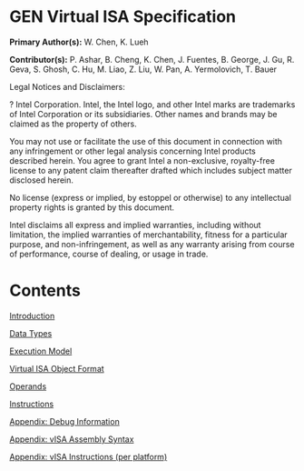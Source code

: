 <!---======================= begin_copyright_notice ============================

Copyright (C) 2020-2021 Intel Corporation

SPDX-License-Identifier: MIT

============================= end_copyright_notice ==========================-->

GEN Virtual ISA Specification
=============================

**Primary Author(s):** W. Chen, K. Lueh

**Contributor(s):** P. Ashar, B. Cheng, K. Chen, J. Fuentes, B. George,
J. Gu, R. Geva, S. Ghosh, C. Hu, M. Liao, Z. Liu, W. Pan, A.
Yermolovich, T. Bauer

Legal Notices and Disclaimers:

? Intel Corporation. Intel, the Intel logo, and other Intel marks are trademarks of 
Intel Corporation or its subsidiaries. Other names and brands may be claimed as 
the property of others. 

You may not use or facilitate the use of this document in connection with any 
infringement or other legal analysis concerning Intel products described herein. 
You agree to grant Intel a non-exclusive, royalty-free license to any patent 
claim thereafter drafted which includes subject matter disclosed herein.

No license (express or implied, by estoppel or otherwise) to any intellectual 
property rights is granted by this document.

Intel disclaims all express and implied warranties, including without limitation, 
the implied warranties of merchantability, fitness for a particular purpose, 
and non-infringement, as well as any warranty arising from course of performance, 
course of dealing, or usage in trade.

Contents
========

[Introduction](1_introduction.md)

[Data Types](2_datatypes.md)

[Execution Model](3_execution_model.md)

[Virtual ISA Object Format](4_visa_header.md)

[Operands](5_operands.md)

[Instructions](6_instructions.md)

[Appendix: Debug Information](7_appendix_debug_information.md)

[Appendix: vISA Assembly Syntax](8_appendix_visa_assembly_syntax.md)

[Appendix: vISA Instructions (per platform)](appendix_instruction_by_platform.md)

